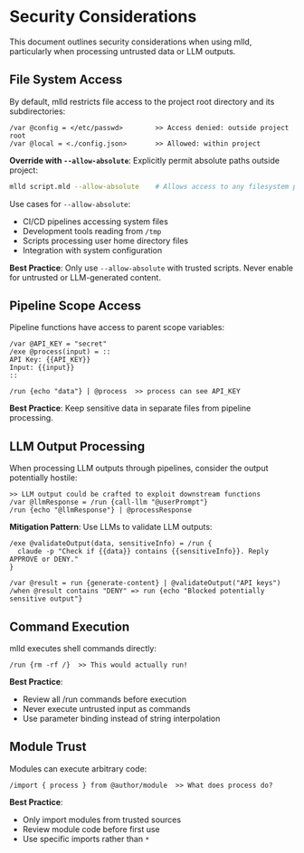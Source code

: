 # Security Considerations

This document outlines security considerations when using mlld, particularly when processing untrusted data or LLM outputs.

## File System Access

By default, mlld restricts file access to the project root directory and its subdirectories:

```mlld
/var @config = </etc/passwd>        >> Access denied: outside project root
/var @local = <./config.json>       >> Allowed: within project
```

**Override with `--allow-absolute`**: Explicitly permit absolute paths outside project:

```bash
mlld script.mld --allow-absolute    # Allows access to any filesystem path
```

Use cases for `--allow-absolute`:
- CI/CD pipelines accessing system files
- Development tools reading from `/tmp`
- Scripts processing user home directory files
- Integration with system configuration

**Best Practice**: Only use `--allow-absolute` with trusted scripts. Never enable for untrusted or LLM-generated content.

## Pipeline Scope Access

Pipeline functions have access to parent scope variables:

```mlld
/var @API_KEY = "secret"
/exe @process(input) = ::
API Key: {{API_KEY}}
Input: {{input}}
::

/run {echo "data"} | @process  >> process can see API_KEY
```

**Best Practice**: Keep sensitive data in separate files from pipeline processing.

## LLM Output Processing

When processing LLM outputs through pipelines, consider the output potentially hostile:

```mlld
>> LLM output could be crafted to exploit downstream functions
/var @llmResponse = /run {call-llm "@userPrompt"}
/run {echo "@llmResponse"} | @processResponse
```

**Mitigation Pattern**: Use LLMs to validate LLM outputs:

```mlld
/exe @validateOutput(data, sensitiveInfo) = /run {
  claude -p "Check if {{data}} contains {{sensitiveInfo}}. Reply APPROVE or DENY."
}

/var @result = run {generate-content} | @validateOutput("API keys")
/when @result contains "DENY" => run {echo "Blocked potentially sensitive output"}
```

## Command Execution

mlld executes shell commands directly:

```mlld
/run {rm -rf /}  >> This would actually run!
```

**Best Practice**: 
- Review all /run commands before execution
- Never execute untrusted input as commands
- Use parameter binding instead of string interpolation

## Module Trust

Modules can execute arbitrary code:

```mlld
/import { process } from @author/module  >> What does process do?
```

**Best Practice**:
- Only import modules from trusted sources
- Review module code before first use
- Use specific imports rather than `*`